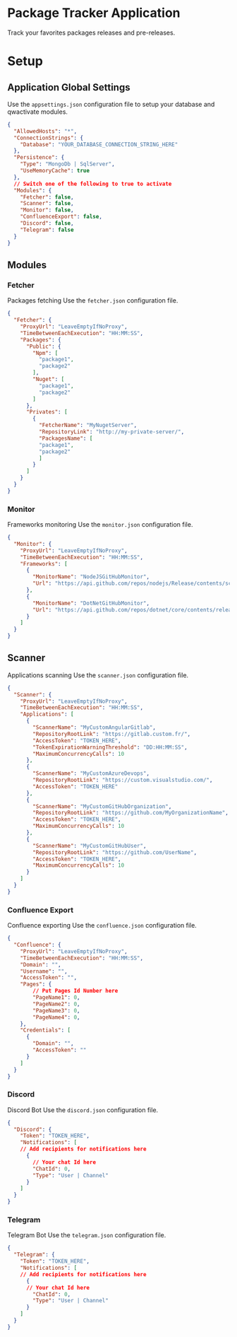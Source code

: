 # Package Tracker Application

Track your favorites packages releases and pre-releases.

# Setup
## Application Global Settings
Use the `appsettings.json` configuration file to setup your database and qwactivate modules.

``` json
{
  "AllowedHosts": "*",
  "ConnectionStrings": {
    "Database": "YOUR_DATABASE_CONNECTION_STRING_HERE"
  },
  "Persistence": {
    "Type": "MongoDb | SqlServer",
    "UseMemoryCache": true
  },
  // Switch one of the following to true to activate
  "Modules": {
    "Fetcher": false,
    "Scanner": false,
    "Monitor": false,
    "ConfluenceExport": false,
    "Discord": false,
    "Telegram": false
  }
}
```

## Modules
### Fetcher
Packages fetching
Use the `fetcher.json` configuration file.

``` json
{
  "Fetcher": {
    "ProxyUrl": "LeaveEmptyIfNoProxy",
    "TimeBetweenEachExecution": "HH:MM:SS",
    "Packages": {
      "Public": {
        "Npm": [
          "package1",
          "package2"
        ],
        "Nuget": [
          "package1",
          "package2"
        ]
      },
      "Privates": [
        {
          "FetcherName": "MyNugetServer",
          "RepositoryLink": "http://my-private-server/",
          "PackagesName": [
          "package1",
          "package2"
          ]
        }
      ]
    }
  }
}
```

### Monitor
Frameworks monitoring
Use the `monitor.json` configuration file.

``` json
{
  "Monitor": {
    "ProxyUrl": "LeaveEmptyIfNoProxy",
    "TimeBetweenEachExecution": "HH:MM:SS",
    "Frameworks": [
      {
        "MonitorName": "NodeJSGitHubMonitor",
        "Url": "https://api.github.com/repos/nodejs/Release/contents/schedule.json"
      },
      {
        "MonitorName": "DotNetGitHubMonitor",
        "Url": "https://api.github.com/repos/dotnet/core/contents/release-notes/releases-index.json"
      }
    ]
  }
}
```

## Scanner
Applications scanning
Use the `scanner.json` configuration file.

``` json
{
  "Scanner": {
    "ProxyUrl": "LeaveEmptyIfNoProxy",
    "TimeBetweenEachExecution": "HH:MM:SS",
    "Applications": [
      {
        "ScannerName": "MyCustomAngularGitlab",
        "RepositoryRootLink": "https://gitlab.custom.fr/",
        "AccessToken": "TOKEN_HERE",
        "TokenExpirationWarningThreshold": "DD:HH:MM:SS",
        "MaximumConcurrencyCalls": 10
      },
      {
        "ScannerName": "MyCustomAzureDevops",
        "RepositoryRootLink": "https://custom.visualstudio.com/",
        "AccessToken": "TOKEN_HERE"
      },
      {
        "ScannerName": "MyCustomGitHubOrganization",
        "RepositoryRootLink": "https://github.com/MyOrganizationName",
        "AccessToken": "TOKEN_HERE",
        "MaximumConcurrencyCalls": 10
      },
      {
        "ScannerName": "MyCustomGitHubUser",
        "RepositoryRootLink": "https://github.com/UserName",
        "AccessToken": "TOKEN_HERE",
        "MaximumConcurrencyCalls": 10
      }
    ]
  }
}
```

### Confluence Export
Confluence exporting
Use the `confluence.json` configuration file.

``` json
{
  "Confluence": {
    "ProxyUrl": "LeaveEmptyIfNoProxy",
    "TimeBetweenEachExecution": "HH:MM:SS",
    "Domain": "",
    "Username": "",
    "AccessToken": "",
    "Pages": {
        // Put Pages Id Number here
        "PageName1": 0, 
        "PageName2": 0,
        "PageName3": 0,
        "PageName4": 0,
    },
    "Credentials": [
      {
        "Domain": "",
        "AccessToken": ""
      }
    ]
  }
}
```

### Discord
Discord Bot
Use the `discord.json` configuration file.
``` json
{
  "Discord": {
    "Token": "TOKEN_HERE",
    "Notifications": [ 
    // Add recipients for notifications here
      {
        // Your chat Id here
        "ChatId": 0, 
        "Type": "User | Channel"
      }
    ]
  }
}
```

### Telegram
Telegram Bot
Use the `telegram.json` configuration file.
``` json
{
  "Telegram": {
    "Token": "TOKEN_HERE",
    "Notifications": [ 
    // Add recipients for notifications here
      {
      // Your chat Id here
        "ChatId": 0, 
        "Type": "User | Channel"
      }
    ]
  }
}
```